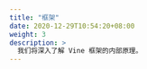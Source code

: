 ```yaml
---
title: "框架"
date: 2020-12-29T10:54:20+08:00
weight: 3
description: >
  我们将深入了解 Vine 框架的内部原理。
---
```


